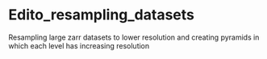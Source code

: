 # Edito_resampling_datasets
Resampling large zarr datasets to lower resolution and creating pyramids in which each level has increasing resolution
